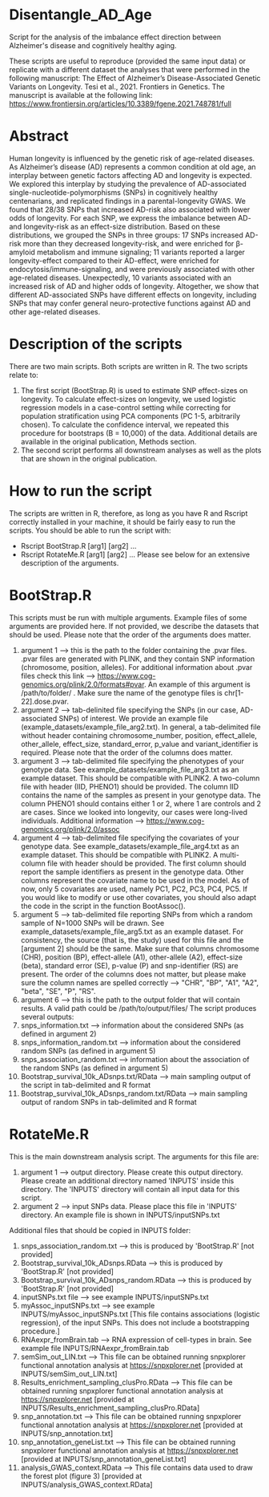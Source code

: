 # Disentangle_AD_Age
Script for the analysis of the imbalance effect direction between Alzheimer's disease and cognitively healthy aging.

These scripts are useful to reproduce (provided the same input data) or replicate with a different dataset the analyses that were performed in the following manuscript:
The Effect of Alzheimer’s Disease-Associated Genetic Variants on Longevity. Tesi et al., 2021. Frontiers in Genetics. The manuscript is available at the following link:
https://www.frontiersin.org/articles/10.3389/fgene.2021.748781/full

# Abstract
Human longevity is influenced by the genetic risk of age-related diseases. As Alzheimer’s disease (AD) represents a common condition at old age, an interplay between genetic factors affecting AD and longevity is expected. We explored this interplay by studying the prevalence of AD-associated single-nucleotide-polymorphisms (SNPs) in cognitively healthy centenarians, and replicated findings in a parental-longevity GWAS. We found that 28/38 SNPs that increased AD-risk also associated with lower odds of longevity. For each SNP, we express the imbalance between AD- and longevity-risk as an effect-size distribution. Based on these distributions, we grouped the SNPs in three groups: 17 SNPs increased AD-risk more than they decreased longevity-risk, and were enriched for β-amyloid metabolism and immune signaling; 11 variants reported a larger longevity-effect compared to their AD-effect, were enriched for endocytosis/immune-signaling, and were previously associated with other age-related diseases. Unexpectedly, 10 variants associated with an increased risk of AD and higher odds of longevity. Altogether, we show that different AD-associated SNPs have different effects on longevity, including SNPs that may confer general neuro-protective functions against AD and other age-related diseases.

# Description of the scripts
There are two main scripts. Both scripts are written in R. The two scripts relate to:
1. The first script (BootStrap.R) is used to estimate SNP effect-sizes on longevity. To calculate effect-sizes on longevity, we used logistic regression models in a case-control setting while correcting for population stratification using PCA components (PC 1-5, arbitrarily chosen). To calculate the confidence interval, we repeated this procedure for bootstraps (B = 10,000) of the data. Additional details are available in the original publication, Methods section.
2. The second script performs all downstream analyses as well as the plots that are shown in the original publication.

# How to run the script
The scripts are written in R, therefore, as long as you have R and Rscript correctly installed in your machine, it should be fairly easy to run the scripts. You should be able to run the script with:
- Rscript BootStrap.R [arg1] [arg2] ...
- Rscript RotateMe.R [arg1] [arg2] ...
Please see below for an extensive description of the arguments.

# BootStrap.R
This scripts must be run with multiple arguments. Example files of some arguments are provided here. If not provided, we describe the datasets that should be used.
Please note that the order of the arguments does matter.
1. argument 1 --> this is the path to the folder containing the .pvar files. .pvar files are generated with PLINK, and they contain SNP information (chromosome, position, alleles). For additional information about .pvar files check this link --> https://www.cog-genomics.org/plink/2.0/formats#pvar. An example of this argument is /path/to/folder/ . Make sure the name of the genotype files is chr[1-22].dose.pvar.
2. argument 2 --> tab-delinited file specifying the SNPs (in our case, AD-associated SNPs) of interest. We provide an example file (example_datasets/example_file_arg2.txt). In general, a tab-delimited file without header containing chromosome_number, position, effect_allele, other_allele, effect_size, standard_error, p_value and variant_identifier is required. Please note that the order of the columns does matter.
3. argument 3 --> tab-delimited file specifying the phenotypes of your genotype data. See example_datasets/example_file_arg3.txt as an example dataset. This should be compatible with PLINK2. A two-column file with header (IID, PHENO1) should be provided. The column IID contains the name of the samples as present in your genotype data. The column PHENO1 should contains either 1 or 2, where 1 are controls and 2 are cases. Since we looked into longevity, our cases were long-lived individuals. Additional information --> https://www.cog-genomics.org/plink/2.0/assoc
4. argument 4 --> tab-delimited file specifying the covariates of your genotype data. See example_datasets/example_file_arg4.txt as an example dataset. This should be compatible with PLINK2. A multi-column file with header should be provided. The first column should report the sample identifiers as present in the genotype data. Other columns represent the covariate name to be used in the model. As of now, only 5 covariates are used, namely PC1, PC2, PC3, PC4, PC5. If you would like to modify or use other covariates, you should also adapt the code in the script in the function BootAssoc().
5. argument 5 --> tab-delimited file reporting SNPs from which a random sample of N=1000 SNPs will be drawn. See example_datasets/example_file_arg5.txt as an example dataset. For consistency, the source (that is, the study) used for this file and the [argument 2] should be the same. Make sure that columns chromosome (CHR), position (BP), effect-allele (A1), other-allele (A2), effect-size (beta), standard error (SE), p-value (P) and snp-identifier (RS) are present. The order of the columns does not matter, but please make sure the column names are spelled correctly --> "CHR", "BP", "A1", "A2", "beta", "SE", "P", "RS".
5. argument 6 --> this is the path to the output folder that will contain results. A valid path could be /path/to/output/files/
The script produces several outputs:
1. snps_information.txt --> information about the considered SNPs (as defined in argument 2)
2. snps_information_random.txt --> information about the considered random SNPs (as defined in argument 5)
3. snps_association_random.txt --> information about the association of the random SNPs (as defined in argument 5)
4. Bootstrap_survival_10k_ADsnps.txt/RData --> main sampling output of the script in tab-delimited and R format
5. Bootstrap_survival_10k_ADsnps_random.txt/RData --> main sampling output of random SNPs in tab-delimited and R format

# RotateMe.R
This is the main downstream analysis script. The arguments for this file are:
1. argument 1 --> output directory. Please create this output directory. Please create an additional directory named 'INPUTS' inside this directory. The 'INPUTS' directory will contain all input data for this script.
2. argument 2 --> input SNPs data. Please place this file in 'INPUTS' directory. An example file is shown in INPUTS/inputSNPs.txt

Additional files that should be copied in INPUTS folder:
1. snps_association_random.txt --> this is produced by 'BootStrap.R' [not provided]
2. Bootstrap_survival_10k_ADsnps.RData --> this is produced by 'BootStrap.R' [not provided]
3. Bootstrap_survival_10k_ADsnps_random.RData --> this is produced by 'BootStrap.R' [not provided]
4. inputSNPs.txt file --> see example INPUTS/inputSNPs.txt
5. myAssoc_inputSNPs.txt --> see example INPUTS/myAssoc_inputSNPs.txt [This file contains associations (logistic regression), of the input SNPs. This does not include a bootstrapping procedure.]
6. RNAexpr_fromBrain.tab --> RNA expression of cell-types in brain. See example file INPUTS/RNAexpr_fromBrain.tab
7. semSim_out_LIN.txt --> This file can be obtained running snpxplorer functional annotation analysis at https://snpxplorer.net [provided at INPUTS/semSim_out_LIN.txt]
8. Results_enrichment_sampling_clusPro.RData --> This file can be obtained running snpxplorer functional annotation analysis at https://snpxplorer.net [provided at INPUTS/Results_enrichment_sampling_clusPro.RData]
9. snp_annotation.txt --> This file can be obtained running snpxplorer functional annotation analysis at https://snpxplorer.net [provided at INPUTS/snp_annotation.txt]
10. snp_annotation_geneList.txt --> This file can be obtained running snpxplorer functional annotation analysis at https://snpxplorer.net [provided at INPUTS/snp_annotation_geneList.txt]
11. analysis_GWAS_context.RData --> This file contains data used to draw the forest plot (figure 3) [provided at INPUTS/analysis_GWAS_context.RData]
